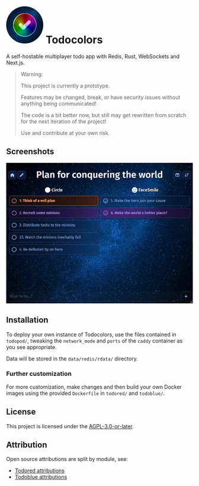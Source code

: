 # ![](media/icon.png) Todocolors

A self-hostable multiplayer todo app with Redis, Rust, WebSockets and Next.js.

> Warning:
>
> This project is currently a prototype.
> 
> Features may be changed, break, or have security issues without anything being communicated!
> 
> The code is a bit better now, but still may get rewritten from scratch for the next iteration of the project!
> 
> Use and contribute at your own risk.

## Screenshots

![Screenshot of the application, detailing a nonsensical "Plan for conquering the world"](media/screenshot.png 'Screenshot of the application, detailing a nonsensical "Plan for conquering the world')

## Installation

To deploy your own instance of Todocolors, use the files contained in `todopod/`, tweaking the `network_mode` and `ports` of the `caddy` container as you see appropriate.

Data will be stored in the `data/redis/rdata/` directory.

### Further customization

For more customization, make changes and then build your own Docker images using the provided `Dockerfile` in `todored/` and `todoblue/`.

## License

This project is licensed under the [AGPL-3.0-or-later](./LICENSE.txt).

## Attribution

Open source attributions are split by module, see:
- [Todored attributions](./todored/NOTICE.md)
- [Todoblue attributions](./todoblue/NOTICE.txt)
